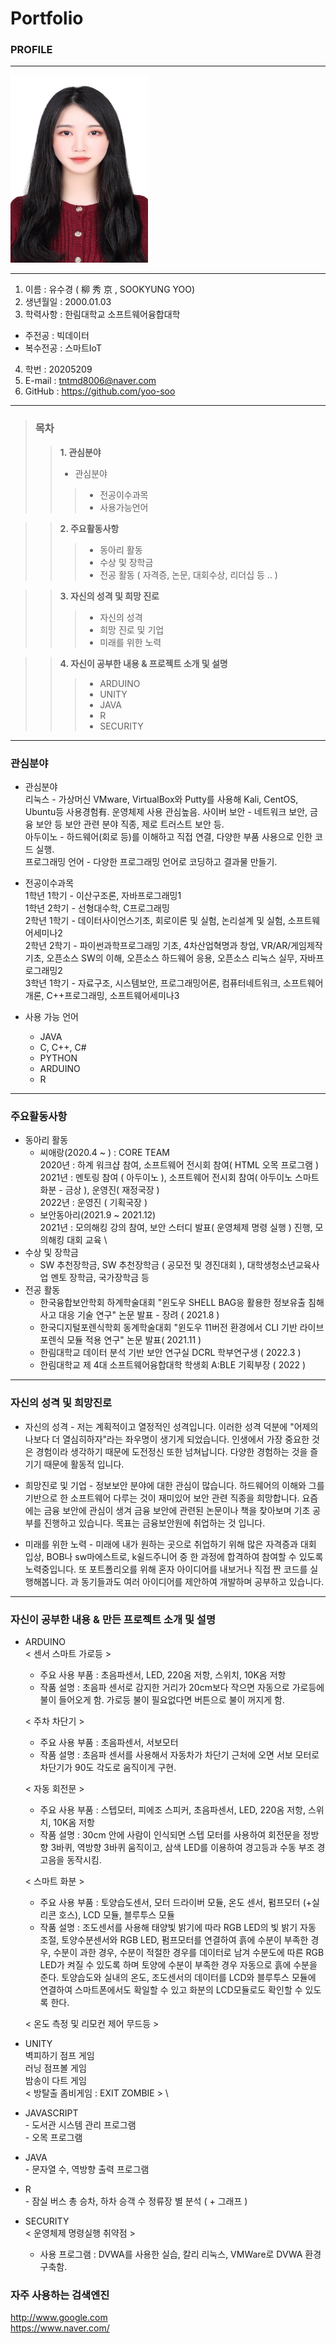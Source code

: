 #  Portfolio

### PROFILE
------------

<img src = YSK.jpg height=300 width=220>

------------

1. 이름 : 유수경 ( 柳 秀 京 , SOOKYUNG YOO)
2. 생년월일 : 2000.01.03
3. 학력사항 : 한림대학교 소프트웨어융합대학
 + 주전공 : 빅데이터
 + 복수전공 : 스마트IoT 
4. 학번 : 20205209 
5. E-mail : tntmd8006@naver.com
6. GitHub : https://github.com/yoo-soo
------------

> ### 목차
>> **1. 관심분야**
>>   * 관심분야
>>>  * 전공이수과목
>>>  * 사용가능언어

>> **2. 주요활동사항**
>>>  * 동아리 활동
>>>  * 수상 및 장학금
>>>  * 전공 활동 ( 자격증, 논문, 대회수상, 리더십 등 .. )
 
>> **3. 자신의 성격 및 희망 진로**
>>> * 자신의 성격
>>> * 희망 진로 및 기업
>>> * 미래를 위한 노력

>> **4. 자신이 공부한 내용 & 프로젝트 소개 및 설명**
>>> * ARDUINO
>>> * UNITY
>>> * JAVA
>>> * R
>>> * SECURITY

* * * * * * * *

### 관심분야
  * 관심분야 \
  리눅스 - 가상머신 VMware, VirtualBox와 Putty를 사용해 Kali, CentOS, Ubuntu등 사용경험有. 운영체제 사용 관심높음. 
  사이버 보안 - 네트워크 보안, 금융 보안 등 보안 관련 분야 직종, 제로 트러스트 보안 등. \
  아두이노 - 하드웨어(회로 등)를 이해하고 직접 연결, 다양한 부품 사용으로 인한 코드 실행. \
  프로그래밍 언어 - 다양한 프로그래밍 언어로 코딩하고 결과물 만들기.
  
  * 전공이수과목 \
  1학년 1학기 - 이산구조론, 자바프로그래밍1 \
  1학년 2학기 - 선형대수학, C프로그래밍 \
  2학년 1학기 - 데이터사이언스기초, 회로이론 및 실험, 논리설계 및 실험, 소프트웨어세미나2 \
  2학년 2학기 - 파이썬과학프로그래밍 기초, 4차산업혁명과 창업, VR/AR/게임제작 기초, 오픈소스 SW의 이해, 오픈소스 하드웨어 응용, 오픈소스 리눅스 실무, 자바프로그래밍2 \
  3학년 1학기 - 자료구조, 시스템보안, 프로그래밍어론, 컴퓨터네트워크, 소프트웨어개론, C++프로그래밍, 소프트웨어세미나3
  
  * 사용 가능 언어
    + JAVA
    + C, C++, C#
    + PYTHON
    + ARDUINO
    + R
-------------------
### 주요활동사항
  * 동아리 활동
       * 씨애랑(2020.4 ~ ) : CORE TEAM \
       2020년 : 하계 워크샵 참여, 소프트웨어 전시회 참여( HTML 오목 프로그램 ) \
       2021년 : 멘토링 참여 ( 아두이노 ), 소프트웨어 전시회 참여( 아두이노 스마트 화분 - 금상 ), 운영진( 재정국장 ) \
       2022년 : 운영진 ( 기획국장 ) 
       * 보안동아리(2021.9 ~ 2021.12) \
       2021년 : 모의해킹 강의 참여, 보안 스터디 발표( 운영체제 명령 실행 ) 진행, 모의해킹 대회 교육 \
  * 수상 및 장학금
    * SW 추천장학금, SW 추천장학금 ( 공모전 및 경진대회 ), 대학생청소년교육사업 멘토 장학금, 국가장학금 등
  * 전공 활동
    * 한국융합보안학회 하계학술대회 "윈도우 SHELL BAG응 활용한 정보유출 침해사고 대응 기술 연구" 논문 발표 - 장려 ( 2021.8 )
    * 한국디지털포렌식학회 동계학술대회 "윈도우 11버전 환경에서 CLI 기반 라이브 포렌식 모듈 적용 연구" 논문 발표( 2021.11 )
    * 한림대학교 데이터 분석 기반 보안 연구실 DCRL 학부연구생 ( 2022.3 )
    * 한림대학교 제 4대 소프트웨어융합대학 학생회 A:BLE 기획부장 ( 2022 ) 
 ---------------------
 ### 자신의 성격 및 희망진로
   * 자신의 성격
    - 저는 계획적이고 열정적인 성격입니다. 이러한 성격 덕분에 "어제의 나보다 더 열심히하자"라는 좌우명이 생기게 되었습니다. 인생에서 가장 중요한 것은 경험이라 생각하기 때문에 도전정신 또한 넘쳐납니다. 다양한 경험하는 것을 즐기기 때문에 활동적 입니다. 
    
   * 희망진로 및 기업
    - 정보보안 분야에 대한 관심이 많습니다. 하드웨어의 이해와 그를 기반으로 한 소프트웨어 다루는 것이 재미있어 보안 관련 직종을 희망합니다. 요즘에는 금융 보안에 관심이 생겨 금융 보안에 관련된 논문이나 책을 찾아보며 기초 공부를 진행하고 있습니다. 목표는 금융보안원에 취업하는 것 입니다.

   * 미래를 위한 노력
    - 미래에 내가 원하는 곳으로 취업하기 위해 많은 자격증과 대회 입상, BOB나 sw마에스트로, k쉴드주니어 중 한 과정에 합격하여 참여할 수 있도록 노력중입니다. 또 포트폴리오를 위해 혼자 아이디어를 내보거나 직접 짠 코드를 실행해봅니다. 과 동기들과도 여러 아이디어를 제안하여 개발하며 공부하고 있습니다.
-----------------------
### 자신이 공부한 내용 & 만든 프로젝트 소개 및 설명
   * ARDUINO \
     < 센서 스마트 가로등 > 
     - 주요 사용 부품 : 초음파센서, LED, 220옴 저항, 스위치, 10K옴 저항 
     - 작품 설명 : 초음파 센서로 감지한 거리가 20cm보다 작으면 자동으로 가로등에 불이 들어오게 함. 가로등 불이 필요없다면 버튼으로 불이 꺼지게 함.

     < 주차 차단기 > 
     - 주요 사용 부품 : 초음파센서, 서보모터 
     - 작품 설명 : 초음파 센서를 사용해서 자동차가 차단기 근처에 오면 서보 모터로 차단기가 90도 각도로 움직이게 구현.

     < 자동 회전문 > 
     - 주요 사용 부품 : 스텝모터, 피에조 스피커, 초음파센서, LED, 220옴 저항, 스위치, 10K옴 저항 
     - 작품 설명 : 30cm 안에 사람이 인식되면 스텝 모터를 사용하여 회전문을 정방향 3바퀴, 역방향 3바퀴 움직이고, 삼색 LED를 이용하여 경고등과 수동 부조 경고음을 동작시킴.
     
     < 스마트 화분 > 
     - 주요 사용 부품 : 토양습도센서, 모터 드라이버 모듈, 온도 센서, 펌프모터 (+실리콘 호스), LCD 모듈, 블루투스 모듈 
     - 작품 설명 : 조도센서를 사용해 태양빛 밝기에 따라 RGB LED의 빛 밝기 자동 조절, 토양수분센서와 RGB LED, 펌프모터를 연결하여 흙에 수분이 부족한 경우, 수분이 과한 경우, 수분이 적절한 경우를 데이터로 남겨 수분도에 따른 RGB LED가 켜질 수 있도록 하며 토양에 수분이 부족한 경우 자동으로 흙에 수분을 준다. 토양습도와 실내의 온도, 조도센서의 데이터를 LCD와 블루투스 모듈에 연결하여 스마트폰에서도 확일할 수 있고 화분의 LCD모듈로도 확인할 수 있도록 한다.

     < 온도 측정 및 리모컨 제어 무드등 >
     

   * UNITY \
     벽피하기 점프 게임 \
     러닝 점프볼 게임 \
     밤송이 다트 게임 \
     < 방탈출 좀비게임 : EXIT ZOMBIE > \
     
     
   * JAVASCRIPT \
    - 도서관 시스템 관리 프로그램 \
    - 오목 프로그램  

   * JAVA \
    - 문자열 수, 역방향 출력 프로그램 

   * R \
    - 잠실 버스 총 승차, 하차 승객 수 정류장 별 분석 ( + 그래프 ) 
    
   * SECURITY \
     < 운영체제 명령실행 취약점 > 
     - 사용 프로그램 : DVWA를 사용한 실습, 칼리 리눅스, VMWare로 DVWA 환경 구축함. 
         

### 자주 사용하는 검색엔진</span>
http://www.google.com \
https://www.naver.com/
